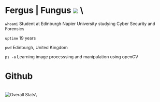 # Fergus | Fungus ![](https://komarev.com/ghpvc/?username=Quickmotions&color=red) \

`whoami` Student at Edinburgh Napier University studying Cyber Security and Forensics

`uptime` 19 years

`pwd` Edinburgh, United Kingdom

`ps -a` Learning image processsing and manipulation using openCV


# Github
\
![Overall Stats](https://github-readme-stats.vercel.app/api?username=Quickmotions&count_private=true&show_icons=true&hide=contribs&theme=dark&border_color=61594c)\




